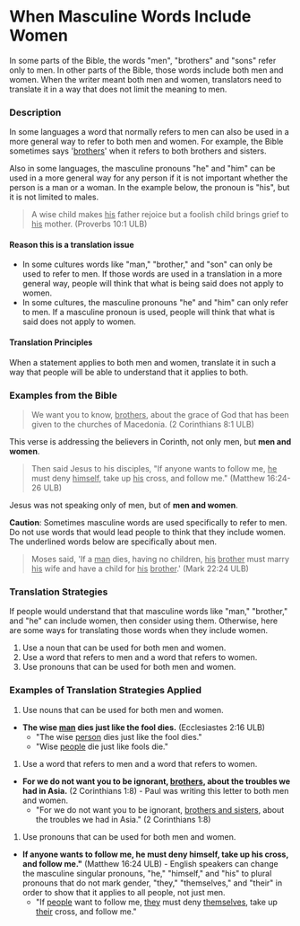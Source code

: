 # When Masculine Words Include Women #

In some parts of the Bible, the words "men", "brothers" and "sons" refer only to men. In other parts of the Bible, those words include both men and women. When the writer meant both men and women, translators need to translate it in a way that does not limit the meaning to men.

### Description

In some languages a word that normally refers to men can also be used in a more general way to refer to both men and women. For example, the Bible sometimes says '<u>brothers</u>' when it refers to both brothers and sisters.

Also in some languages, the masculine pronouns "he" and "him" can be used in a more general way for any person if it is not important whether the person is a man or a woman. In the example below, the pronoun is "his", but it is not limited to males.
>A wise child makes <u>his</u> father rejoice
>but a foolish child brings grief to <u>his</u> mother. (Proverbs 10:1 ULB)

#### Reason this is a translation issue

* In some cultures words like "man," "brother," and "son" can only be used to refer to men. If those words are used in a translation in a more general way, people will think that what is being said does not apply to women.
* In some cultures, the masculine pronouns "he" and "him" can only refer to men. If a masculine pronoun is used, people will think that what is said does not apply to women.

#### Translation Principles

When a statement applies to both men and women, translate it in such a way that people will be able to understand that it applies to both.

### Examples from the Bible

> We want you to know, <u>brothers</u>, about the grace of God that has been given to the churches of Macedonia. (2 Corinthians 8:1 ULB)

This verse is addressing the believers in Corinth, not only men, but **men and women**.

> Then said Jesus to his disciples, "If anyone wants to follow me, <u>he</u> must deny <u>himself</u>, take up <u>his</u> cross, and follow me." (Matthew 16:24-26 ULB)

Jesus was not speaking only of men, but of **men and women**.

**Caution**: Sometimes masculine words are used specifically to refer to men. Do not use words that would lead people to think that they include women. The underlined words below are specifically about men.

>Moses said, 'If a <u>man</u> dies, having no children, <u>his</u> <u>brother</u> must marry <u>his</u> wife and have a child for <u>his</u> <u>brother</u>.' (Mark 22:24 ULB)

### Translation Strategies

If people would understand that that masculine words like "man," "brother," and "he" can include women, then consider using them. Otherwise, here are some ways for translating those words when they include women.

1. Use a noun that can be used for both men and women.
1. Use a word that refers to men and a word that refers to women.
1. Use pronouns that can be used for both men and women.

### Examples of Translation Strategies Applied

1. Use nouns that can be used for both men and women.

  * **The wise <u>man</u> dies just like the fool dies.** (Ecclesiastes 2:16 ULB)
      * "The wise <u>person</u> dies just like the fool dies."
      * "Wise <u>people</u> die just like fools die."

1. Use a word that refers to men and a word that refers to women.

  * **For we do not want you to be ignorant, <u>brothers</u>, about the troubles we had in Asia.** (2 Corinthians 1:8) - Paul was writing this letter to both men and women.
      * "For we do not want you to be ignorant, <u>brothers and sisters</u>, about the troubles we had in Asia." (2 Corinthians 1:8)

1. Use pronouns that can be used for both men and women.

  * **If anyone wants to follow me, he must deny himself, take up his cross, and follow me."** (Matthew 16:24 ULB) - English speakers can change the masculine singular pronouns, "he," "himself," and "his" to plural pronouns that do not mark gender, "they," "themselves," and "their" in order to show that it applies to all people, not just men.
      * "If <u>people</u> want to follow me, <u>they</u> must deny <u>themselves</u>, take up <u>their</u> cross, and follow me."

